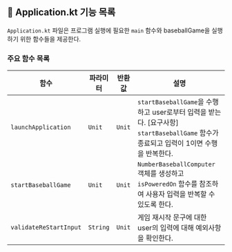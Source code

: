 ## 🚀 Application.kt 기능 목록
`Application.kt` 파일은 프로그램 실행에 필요한 `main` 함수와 baseballGame을 실행하기 위한 함수들을 제공한다.

### 주요 함수 목록

|함수|파라미터|반환 값|설명|
|---|---|---|---|
|`launchApplication`|`Unit`|`Unit`|`startBaseballGame`을 수행하고 user로부터 입력을 받는다. [요구사항] `startBaseballGame` 함수가 종료되고 입력이 1이면 수행을 반복한다.|
|`startBaseballGame`|`Unit`|`Unit`|`NumberBaseballComputer` 객체를 생성하고 `isPoweredOn` 함수를 참조하여 사용자 입력을 반복할 수 있도록 한다.|
|`validateReStartInput`|`String`|`Unit`|게임 재시작 문구에 대한 user의 입력에 대해 예외사항을 확인한다.|
